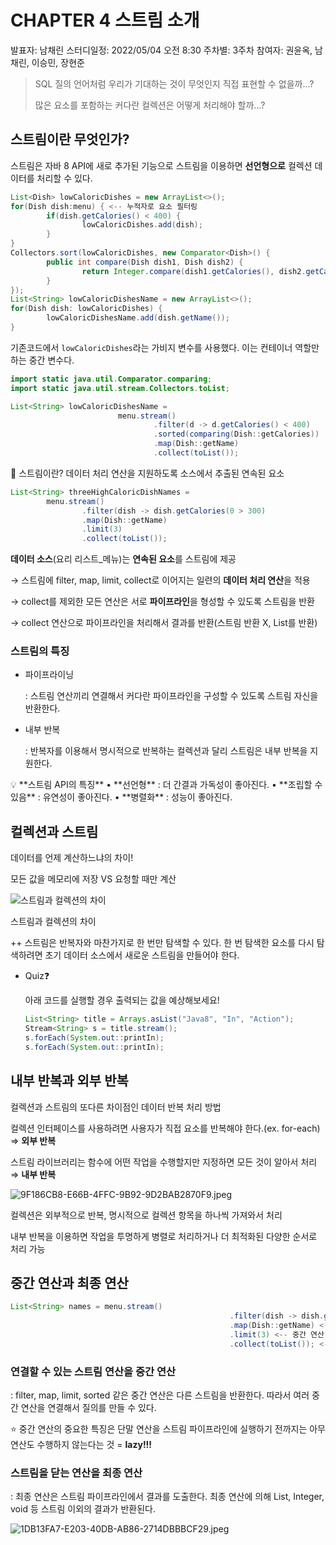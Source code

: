 # CHAPTER 4 스트림 소개

발표자: 남채린
스터디일정: 2022/05/04 오전 8:30
주차별: 3주차
참여자: 권윤옥, 남채린, 이승민, 장현준

> SQL 질의 언어처럼 우리가 기대하는 것이 무엇인지 직접 표현할 수 없을까...?
> 
> 
> 많은 요소를 포함하는 커다란 컬렉션은 어떻게 처리해야 할까...?
> 

## 스트림이란 무엇인가?

스트림은 자바 8 API에 새로 추가된 기능으로 스트림을 이용하면 **선언형으로** 컬렉션 데이터를 처리할 수 있다.

```java
List<Dish> lowCaloricDishes = new ArrayList<>();
for(Dish dish:menu) { <-- 누적자로 요소 필터링
		if(dish.getCalories() < 400) {
				lowCaloricDishes.add(dish);
		}
}
Collectors.sort(lowCaloricDishes, new Comparator<Dish>() {
		public int compare(Dish dish1, Dish dish2) {
				return Integer.compare(dish1.getCalories(), dish2.getCalories());
		}
});
List<String> lowCaloricDishesName = new ArrayList<>();
for(Dish dish: lowCaloricDishes) {
		lowCaloricDishesName.add(dish.getName());
}
```

기존코드에서 `lowCaloricDishes`라는 가비지 변수를 사용했다. 이는 컨테이너 역할만 하는 중간 변수다.

```java
import static java.util.Comparator.comparing;
import static java.util.stream.Collectors.toList;

List<String> lowCaloricDishesName = 
						menu.stream()
								.filter(d -> d.getCalories() < 400)
								.sorted(comparing(Dish::getCalories))
								.map(Dish::getName)
								.collect(toList());
```

🤔 스트림이란? 데이터 처리 연산을 지원하도록 소스에서 추출된 연속된 요소

```java
List<String> threeHighCaloricDishNames = 
		menu.stream()
				.filter(dish -> dish.getCalories(0 > 300)
				.map(Dish::getName)
				.limit(3)
				.collect(toList());
```

**데이터 소스**(요리 리스트_메뉴)는 **연속된 요소**를 스트림에 제공 

→ 스트림에 filter, map, limit, collect로 이어지는 일련의 **데이터 처리 연산**을 적용 

→ collect를 제외한 모든 연산은 서로 **파이프라인**을 형성할 수 있도록 스트림을 반환 

→ collect 연산으로 파이프라인을 처리해서 결과를 반환(스트림 반환 X, List를 반환)

### 스트림의 특징

- 파이프라이닝
    
    : 스트림 연산끼리 연결해서 커다란 파이프라인을 구성할 수 있도록 스트림 자신을 반환한다.
    
- 내부 반복
    
    : 반복자를 이용해서 명시적으로 반복하는 컬렉션과 달리 스트림은 내부 반복을 지원한다.
    

<aside>
💡 **스트림 API의 특징** 
• **선언형** : 더 간결과 가독성이 좋아진다.
• **조립할 수 있음** : 유연성이 좋아진다.
• **병렬화** : 성능이 좋아진다.

</aside>

## 컬렉션과 스트림

데이터를 언제 계산하느냐의 차이!

모든 값을 메모리에 저장 VS 요청할 때만 계산

![스트림과 컬렉션의 차이](CHAPTER%204%20%E1%84%89%E1%85%B3%E1%84%90%E1%85%B3%E1%84%85%E1%85%B5%E1%86%B7%20%E1%84%89%E1%85%A9%E1%84%80%E1%85%A2%20d7e36db75f4c4825a6fe798154e7542a/3674F8C4-957F-492C-9285-63DE3728F2FE.jpeg)

스트림과 컬렉션의 차이

++ 스트림은 반복자와 마찬가지로 한 번만 탐색할 수 있다. 한 번 탐색한 요소를 다시 탐색하려면 초기 데이터 소스에서 새로운 스트림을 만들어야 한다.

- Quiz❓
    
    아래 코드를 실행할 경우 출력되는 값을 예상해보세요!
    
    ```java
    List<String> title = Arrays.asList("Java8", "In", "Action");
    Stream<String> s = title.stream();
    s.forEach(System.out::printIn);
    s.forEach(System.out::printIn);
    ```
    

## 내부 반복과 외부 반복

컬렉션과 스트림의 또다른 차이점인 데이터 반복 처리 방법

컬렉션 인터페이스를 사용하려면 사용자가 직접 요소를 반복해야 한다.(ex. for-each) ⇒ **외부 반복**

스트림 라이브러리는 함수에 어떤 작업을 수행할지만 지정하면 모든 것이 알아서 처리 ⇒ **내부 반복**

![9F186CB8-E66B-4FFC-9B92-9D2BAB2870F9.jpeg](CHAPTER%204%20%E1%84%89%E1%85%B3%E1%84%90%E1%85%B3%E1%84%85%E1%85%B5%E1%86%B7%20%E1%84%89%E1%85%A9%E1%84%80%E1%85%A2%20d7e36db75f4c4825a6fe798154e7542a/9F186CB8-E66B-4FFC-9B92-9D2BAB2870F9.jpeg)

컬렉션은 외부적으로 반복, 명시적으로 컬렉션 항목을 하나씩 가져와서 처리

내부 반복을 이용하면 작업을 투명하게 병렬로 처리하거나 더 최적화된 다양한 순서로 처리 가능

## 중간 연산과 최종 연산

```java
List<String> names = menu.stream() 
												 .filter(dish -> dish.getCalories() > 300) <-- 중간 연산
												 .map(Dish::getName) <-- 중간 연산
												 .limit(3) <-- 중간 연산
												 .collect(toList()); <-- 스트림을 리스트로 변환
```

### 연결할 수 있는 스트림 연산을 **중간 연산**

: filter, map, limit, sorted 같은 중간 연산은 다른 스트림을 반환한다. 따라서 여러 중간 연산을 연결해서 질의를 만들 수 있다.

⭐️  중간 연산의 중요한 특징은 단말 연산을 스트림 파이프라인에 실행하기 전까지는 아무 연산도 수행하지 않는다는 것 = **lazy!!!**

### 스트림을 닫는 연산을 **최종 연산**

: 최종 연산은 스트림 파이프라인에서 결과를 도출한다. 최종 연산에 의해 List, Integer, void 등 스트림 이외의 결과가 반환된다.

![1DB13FA7-E203-40DB-AB86-2714DBBBCF29.jpeg](CHAPTER%204%20%E1%84%89%E1%85%B3%E1%84%90%E1%85%B3%E1%84%85%E1%85%B5%E1%86%B7%20%E1%84%89%E1%85%A9%E1%84%80%E1%85%A2%20d7e36db75f4c4825a6fe798154e7542a/1DB13FA7-E203-40DB-AB86-2714DBBBCF29.jpeg)